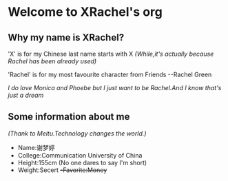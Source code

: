 # Welcome to XRachel's org

## Why my name is XRachel?

'X' is for my Chinese last name starts with X
*(While,it's actually because Rachel has been already used)*

'Rachel' is for my most favourite character from Friends --Rachel Green

*I do love Monica and Phoebe but I just want to be Rachel.And I know that's just a dream*
## Some information about me 

*(Thank to Meitu.Technology changes the world.)*

- Name:谢梦婷
- College:Communication University of China
- Height:155cm (No one dares to say I'm short)
- Weight:Secert
~~-Favorite:Money~~